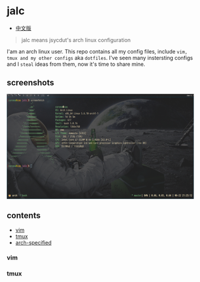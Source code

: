 # jalc

- [中文版](./README-CN.md)

> jalc means jsycdut's arch linux configuration

I'am an arch linux user. This repo contains all my config files, include `vim, tmux and my other configs` aka `dotfiles`. I've seen many instersting configs and I `steal` ideas from them, now it's time to share mine.

## screenshots

![desktop](https://raw.githubusercontent.com/jsycdut/photos/master/arch-linux/arch-with-dwm.png)

## contents

- [vim](#vim)
- [tmux](#tmux)
- [arch-specified](#arch-specified)

### vim


### tmux
